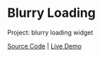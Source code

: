 # Blurry Loading

Project: blurry loading widget

[Source Code](./README.md) | [Live Demo](https://josephgattuso.github.io/50-projects/blurry-loading/index)
